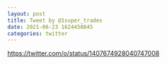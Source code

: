 ```yaml
--- 
layout: post 
title: Tweet by @1super_trades 
date: 2021-06-23 1624450845 
categories: twitter 
--- 
```

https://twitter.com/o/status/1407674928040747008